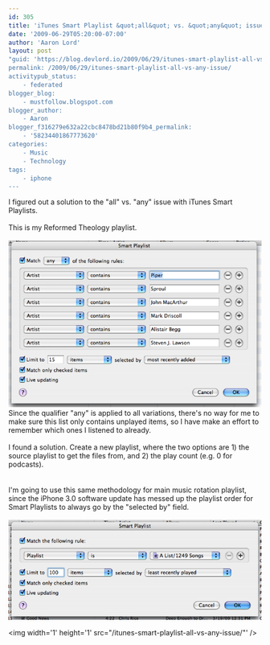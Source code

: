```yaml
---
id: 305
title: 'iTunes Smart Playlist &quot;all&quot; vs. &quot;any&quot; issue'
date: '2009-06-29T05:20:00-07:00'
author: 'Aaron Lord'
layout: post
"guid: 'https://blog.devlord.io/2009/06/29/itunes-smart-playlist-all-vs-any-issue/'
permalink: /2009/06/29/itunes-smart-playlist-all-vs-any-issue/
activitypub_status:
    - federated
blogger_blog:
    - mustfollow.blogspot.com
blogger_author:
    - Aaron
blogger_f316279e632a22cbc8478bd21b80f9b4_permalink:
    - '58234401867773620'
categories:
    - Music
    - Technology
tags:
    - iphone
---
```


I figured out a solution to the "all" vs. "any" issue with iTunes Smart Playlists.<br /><br />This is my Reformed Theology playlist.<br /><br /><a href="/assets/img/2011/10/picture2.png"><img src="/assets/img/2011/10/picture2.png?w=300" alt="" border="0" /></a><br />Since the qualifier "any" is applied to all variations, there's no way for me to make sure this list only contains unplayed items, so I have make an effort to remember which ones I listened to already.<br /><br />I found a solution.  Create a new playlist, where the two options are 1) the source playlist to get the files from, and 2) the play count (e.g. 0 for podcasts).<br /><br /><a href="http://mustfollow.files.wordpress.com/2009/06/picture3.png"><img src="http://mustfollow.files.wordpress.com/2009/06/picture3.png?w=300" alt="" border="0" /></a><br />I'm going to use this same methodology for main music rotation playlist, since the iPhone 3.0 software update has messed up the playlist order for Smart Playlists to always go by the "selected by" field.<br /><br /><a href="/assets/img/2011/10/picture4.png"><img src="/assets/img/2011/10/picture4.png?w=300" alt="" border="0" /></a><div class="blogger-post-footer"><img width='1' height='1' src="/itunes-smart-playlist-all-vs-any-issue/"' /></div>
